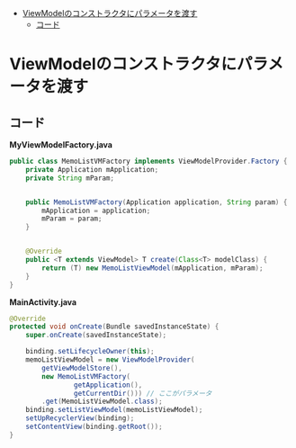 <!-- TOC START min:1 max:3 link:true asterisk:false update:true -->
- [ViewModelのコンストラクタにパラメータを渡す](#viewmodelのコンストラクタにハラメータを渡す)
	- [コード](#コード)
<!-- TOC END -->


# ViewModelのコンストラクタにパラメータを渡す

## コード

**MyViewModelFactory.java**

```java
public class MemoListVMFactory implements ViewModelProvider.Factory {
    private Application mApplication;
    private String mParam;


    public MemoListVMFactory(Application application, String param) {
        mApplication = application;
        mParam = param;
    }


    @Override
    public <T extends ViewModel> T create(Class<T> modelClass) {
        return (T) new MemoListViewModel(mApplication, mParam);
    }
}
```


**MainActivity.java**

```java
@Override
protected void onCreate(Bundle savedInstanceState) {
    super.onCreate(savedInstanceState);

    binding.setLifecycleOwner(this);
    memoListViewModel = new ViewModelProvider(
        getViewModelStore(),
        new MemoListVMFactory(
                getApplication(),
                getCurrentDir())) // ここがパラメータ
        .get(MemoListViewModel.class);
    binding.setListViewModel(memoListViewModel);
    setUpRecyclerView(binding);
    setContentView(binding.getRoot());
}
```

